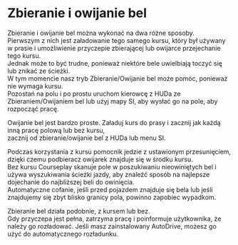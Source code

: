 # Zbieranie i owijanie bel
  
Zbieranie i owijanie bel można wykonać na dwa różne sposoby.  
Pierwszym z nich jest załadowanie tego samego kursu, który był używany w prasie i umożliwienie przyczepie zbierającej lub owijarce przejechanie tego kursu.  
Jednak może to być trudne, ponieważ niektóre bele uwielbiają toczyć się lub znikać ze ścieżki.  
W tym momencie nasz tryb Zbieranie/Owijanie bel może pomóc, ponieważ nie wymaga kursu.  
Pozostań na polu i po prostu uruchom kierowcę z HUDa ze Zbieraniem/Owijaniem bel lub użyj mapy SI, aby wysłać go na pole, aby rozpocząć pracę.  


  
Owijanie bel jest bardzo proste. Załaduj kurs do prasy i zacznij jak każdą inną pracę polową lub bez kursu,  
zacznij od zbieranie/owijanie bel z HUDa lub menu SI.  


  
Podczas korzystania z kursu pomocnik jedzie z ustawionym przesunięciem, dzięki czemu podbieracz owijarek znajduje się w środku kursu.  
Bez kursu Courseplay skanuje pole w poszukiwaniu nieowiniętych bel i używa wyszukiwania ścieżki jazdy, aby znaleźć sposób na najlepsze dojechanie do najbliższej beli do owinięcia.  
Automatyczne cofanie, jeśli przed pojazdem znajduje się bela lub jeśli znajdujemy się zbyt blisko granicy pola, powinno zapobiec wypadkom.  


  
Zbieranie bel działa podobnie, z kursem lub bez.  
Gdy przyczepa jest pełna, zatrzyma pracę i poinformuje użytkownika, że należy go rozładować. Jeśli masz zainstalowany AutoDrive, możesz go użyć do automatycznego rozładunku.  



